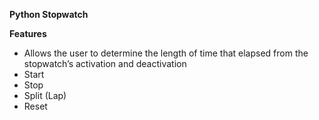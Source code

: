 **Python Stopwatch**

**Features**

- Allows the user to determine the length of time that elapsed from the stopwatch’s activation and deactivation
- Start
- Stop
- Split (Lap)
- Reset

